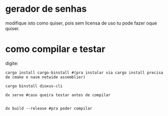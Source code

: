 # gerador de senhas
modifique isto como quiser, pois sem licensa de uso tu pode fazer oque quiser.

# como compilar e testar
digite:
```
cargo install cargo-binstall #(pra instalar via cargo install precisa de cmake e nasm netwide assemblier)

cargo binstall dioxus-cli

dx serve #caso queira testar antes de compilar


dx build --release #pra poder compilar
```
